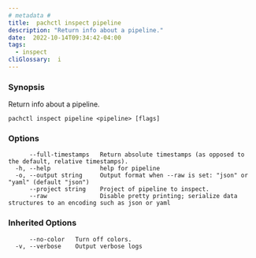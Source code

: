 ```yaml
---
# metadata # 
title:  pachctl inspect pipeline
description: "Return info about a pipeline."
date:  2022-10-14T09:34:42-04:00
tags:
  - inspect
cliGlossary:  i
---
```


### Synopsis

Return info about a pipeline.

```
pachctl inspect pipeline <pipeline> [flags]
```

### Options

```
      --full-timestamps   Return absolute timestamps (as opposed to the default, relative timestamps).
  -h, --help              help for pipeline
  -o, --output string     Output format when --raw is set: "json" or "yaml" (default "json")
      --project string    Project of pipeline to inspect.
      --raw               Disable pretty printing; serialize data structures to an encoding such as json or yaml
```

### Inherited Options

```
      --no-color   Turn off colors.
  -v, --verbose    Output verbose logs
```


